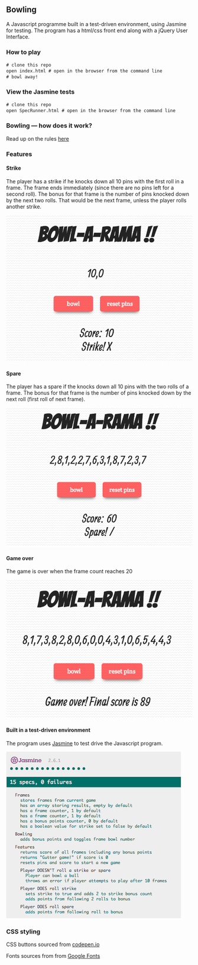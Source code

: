 
## Bowling

A Javascript programme built in a test-driven environment, using Jasmine for testing. The program has a html/css front end along with a jQuery User Interface.

### How to play

```
# clone this repo
open index.html # open in the browser from the command line
# bowl away!
```

### View the Jasmine tests

```
# clone this repo
open SpecRunner.html # open in the browser from the command line
```

### Bowling — how does it work?

Read up on the rules [here](http://en.wikipedia.org/wiki/Ten-pin_bowling)

### Features

#### Strike
The player has a strike if he knocks down all 10 pins with the first roll in a frame. The frame ends immediately (since there are no pins left for a second roll). The bonus for that frame is the number of pins knocked down by the next two rolls. That would be the next frame, unless the player rolls another strike.

![Alt text](https://github.com/JessicaBarclay/bowling-challenge/blob/master/links/strike.png "strike")

#### Spare
The player has a spare if the knocks down all 10 pins with the two rolls of a frame. The bonus for that frame is the number of pins knocked down by the next roll (first roll of next frame).

![Alt text](https://github.com/JessicaBarclay/bowling-challenge/blob/master/links/spare.png "spare")

#### Game over
The game is over when the frame count reaches 20

![Alt text](https://github.com/JessicaBarclay/bowling-challenge/blob/master/links/game-over.png "game-over")

#### Built in a test-driven environment
The program uses [Jasmine](https://jasmine.github.io/)
 to test drive the Javascript program.

![Alt text](https://github.com/JessicaBarclay/bowling-challenge/blob/master/links/jasmine-javascript-tdd.png "jasmine-javascript")

### CSS styling
CSS buttons sourced from [codepen.io](http://codepen.io/konradwax/pen/woPNqJ)

Fonts sources from from [Google Fonts](https://fonts.google.com/)
